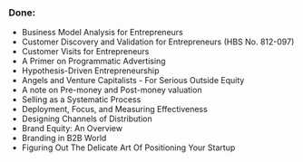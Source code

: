 ### Done:
* Business Model Analysis for Entrepreneurs
* Customer Discovery and Validation for Entrepreneurs (HBS No. 812-097)
* Customer Visits for Entrepreneurs 
* A Primer on Programmatic Advertising
* Hypothesis-Driven Entrepreneurship
* Angels and Venture Capitalists - For Serious Outside Equity
* A note on Pre-money and Post-money valuation
* Selling as a Systematic Process
* Deployment, Focus, and Measuring Effectiveness
* Designing Channels of Distribution
* Brand Equity: An Overview
* Branding in B2B World
* Figuring Out The Delicate Art Of Positioning Your Startup

